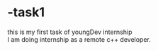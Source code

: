 # -task1
this is my first task of youngDev internship
<br>
I am doing internship as a remote c++ developer.
